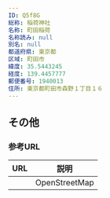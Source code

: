 ```yaml
---
ID: Q5f8G
総称: 稲荷神社
名称: 町田稲荷
名称読み: null
別名: null
都道府県: 東京都
区域: 町田市
緯度: 35.5443245
経度: 139.4457777
郵便番号: 1940013
住所: 東京都町田市森野１丁目１６
---
```


## その他

### 参考URL

| URL | 説明          |
| --- | ------------- |
|     | OpenStreetMap |
